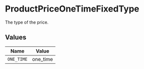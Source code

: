 # ProductPriceOneTimeFixedType

The type of the price.


## Values

| Name       | Value      |
| ---------- | ---------- |
| `ONE_TIME` | one_time   |